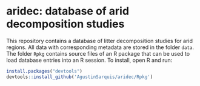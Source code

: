 # aridec: database of arid decomposition studies
This repository contains a database of litter decomposition studies for arid regions. 
All data with corresponding metadata are stored in the folder `data`.
The folder `Rpkg` contains source files of an R package that can be used to load database entries into an R session. To install, open R and run:
```R
install.packages("devtools")
devtools::install_github('AgustinSarquis/aridec/Rpkg')
```

